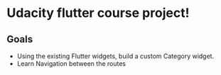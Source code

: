 # Udacity flutter course project!

## Goals
 - Using the existing Flutter widgets, build a custom Category widget.
 - Learn Navigation between the routes
